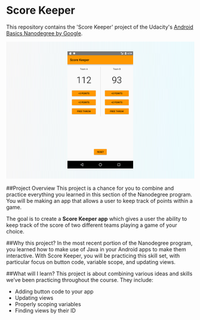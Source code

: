 # Score Keeper
This repository contains the 'Score Keeper' project of the Udacity's [Android Basics Nanodegree by Google](https://www.udacity.com/course/android-basics-nanodegree-by-google--nd803).

![Score Keeper cover](https://github.com/miguelangel/android-basics-nanodegree--score-keeper/raw/master/cover.png)

##Project Overview
This project is a chance for you to combine and practice everything you learned in this section of the Nanodegree program. You will be making an app that allows a user to keep track of points within a game.

The goal is to create a **Score Keeper app** which gives a user the ability to keep track of the score of two different teams playing a game of your choice.

##Why this project?
In the most recent portion of the Nanodegree program, you learned how to make use of Java in your Android apps to make them interactive. With Score Keeper, you will be practicing this skill set, with particular focus on button code, variable scope, and updating views.

##What will I learn?
This project is about combining various ideas and skills we’ve been practicing throughout the course. They include:

 - Adding button code to your app
 - Updating views
 - Properly scoping variables
 - Finding views by their ID
